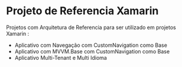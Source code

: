 # Projeto de Referencia Xamarin

Projetos com Arquitetura de Referencia para ser utilizado em projetos Xamarin :

* Aplicativo com Navegação com CustomNavigation como Base
* Aplicativo com MVVM.Base com CustomNavigation como Base
* Aplicativo Multi-Tenant e Multi Idioma

